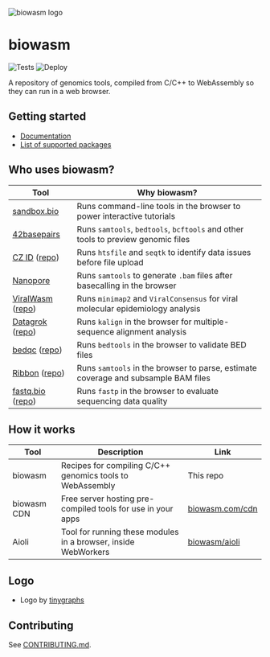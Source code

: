 ![biowasm logo](https://avatars.githubusercontent.com/u/62475458?s=200&v=4)

# biowasm

![Tests](https://github.com/biowasm/biowasm/workflows/Tests/badge.svg)
![Deploy](https://github.com/biowasm/biowasm/workflows/Deploy%20biowasm%20v3/badge.svg)

A repository of genomics tools, compiled from C/C++ to WebAssembly so they can run in a web browser.

## Getting started

* [Documentation](https://biowasm.com/documentation)
* [List of supported packages](https://biowasm.com/cdn)

## Who uses biowasm?    

| Tool | Why biowasm? |
|-|-|
| [sandbox.bio](https://sandbox.bio) | Runs command-line tools in the browser to power interactive tutorials |
| [42basepairs](https://42basepairs.com) | Runs `samtools`, `bedtools`, `bcftools` and other tools to preview genomic files |
| [CZ ID](https://czid.org/) ([repo](https://github.com/chanzuckerberg/czid-web)) | Runs `htsfile` and `seqtk` to identify data issues before file upload |
| [Nanopore](https://bonito.epi2me.io) | Runs `samtools` to generate `.bam` files after basecalling in the browser |
| [ViralWasm](https://niema-lab.github.io/ViralWasm/) ([repo](https://github.com/niemasd/ViralMSA)) | Runs `minimap2` and `ViralConsensus` for viral molecular epidemiology analysis |
| [Datagrok](https://datagrok.ai) ([repo](https://github.com/datagrok-ai/public)) | Runs `kalign` in the browser for multiple-sequence alignment analysis |
| [bedqc](https://quinlan-lab.github.io/bedqc) ([repo](https://github.com/quinlan-lab/bedqc)) | Runs `bedtools` in the browser to validate BED files |
| [Ribbon](https://genomeribbon.com) ([repo](https://github.com/MariaNattestad/Ribbon)) | Runs `samtools` in the browser to parse, estimate coverage and subsample BAM files |
| [fastq.bio](https://www.fastq.bio) ([repo](https://github.com/robertaboukhalil/fastq.bio)) | Runs `fastp` in the browser to evaluate sequencing data quality |

## How it works

| Tool | Description | Link |
|-|-|-|
| biowasm | Recipes for compiling C/C++ genomics tools to WebAssembly | This repo |
| biowasm CDN | Free server hosting pre-compiled tools for use in your apps | [biowasm.com/cdn](https://biowasm.com/cdn) |
| Aioli | Tool for running these modules in a browser, inside WebWorkers | [biowasm/aioli](https://github.com/biowasm/aioli) |


## Logo

* Logo by [tinygraphs](https://www.tinygraphs.com/#?name=biowasm&shape=labs%2Fisogrids%2Fhexa&theme=seascape&numcolors=4#tryitout)

## Contributing

See [CONTRIBUTING.md](https://github.com/biowasm/biowasm/blob/main/CONTRIBUTING.md).
